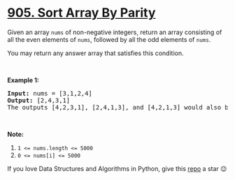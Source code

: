 # [905. Sort Array By Parity][title]

<p>Given an array <code>nums</code> of non-negative integers, return an array consisting of all the even elements of <code>nums</code>, followed by all the odd elements of <code>nums</code>.</p>
<p>You may return any answer array that satisfies this condition.</p>
<p> </p>

<p><strong>Example 1:</strong></p>
<pre><strong>Input: </strong>nums = <span id="example-input-1-1">[3,1,2,4]</span>
<strong>Output: </strong><span id="example-output-1">[2,4,3,1]</span>
The outputs [4,2,3,1], [2,4,1,3], and [4,2,1,3] would also be accepted.
</pre>
<p> </p>
<p><strong>Note:</strong></p>
<ol>
<li><code>1 &lt;= nums.length &lt;= 5000</code></li>
<li><code>0 &lt;= nums[i] &lt;= 5000</code></li>
</ol>



If you love Data Structures and Algorithms in Python, give this [repo][me] a star :wink:

[title]: https://leetcode.com/problems/sort-array-by-parity
[me]: https://github.com/bumblebee211196/awesome-python-leetcode